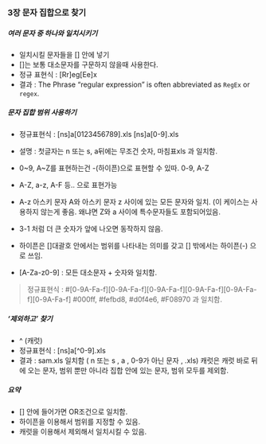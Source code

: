 ### 3장 문자 집합으로 찾기


##### 여러 문자 중 하나와 일치시키기
-  일치시킬 문자들을 [] 안에 넣기
- []는 보통 대소문자를 구문하지 않을때 사용한다.
- 정규 표현식 : [Rr]eg[Ee]x
- 결과 :
The Phrase “regular expression” is often abbreviated as `RegEx` or `regex`.

##### 문자 집합 범위 사용하기
- 정규표현식 : 
[ns]a[0123456789]\.xls
[ns]a[0-9]\.xls
- 설명 : 첫글자는 n 또는 s, a뒤에는 무조건 숫자, 마침표xls 과 일치함.


- 0~9, A~Z를 표현하는건 -(하이픈)으로 표현할 수 있따. 0-9, A-Z
- A-Z, a-z, A-F 등.. 으로 표현가능
- A-z  아스키 문자 A와 아스키 문자 z 사이에 있는 모든 문자와 일치. (이 케이스는 사용하지 않는게 좋음. 왜냐면 Z와 a 사이에 특수문자들도 포함되어있음.
- 3-1 처럼 더 큰 숫자가 앞에 나오면 동작하지 않음.
- 하이픈은 []대괄호 안에서는 범위를 나타내는 의미를 갖고 [] 밖에서는 하이픈(-) 으로 쓰임. 
- [A-Za-z0-9] : 모든 대소문자 + 숫자와 일치함.

> 정규표현식 : #[0-9A-Fa-f][0-9A-Fa-f][0-9A-Fa-f][0-9A-Fa-f][0-9A-Fa-f][0-9A-Fa-f]
#000ff, #fefbd8, #d0f4e6, #F08970 과 일치함.

##### ‘제외하고’ 찾기
- ^ (캐럿) 
- 정규표현식 : [ns]a[^0-9].xls
- 결과 : sam.xls 일치함 ( n 또는 s , a , 0-9가 아닌 문자 , .xls)
캐럿은 캐럿 바로 뒤에 오는 문자, 범위 뿐만 아니라 집합 안에 있는 문자, 범위 모두를 제외함.

##### 요약
- [] 안에 들어가면 OR조건으로 일치함.
-  하이픈을 이용해서 범위를 지정할 수 있음.
- 캐럿을 이용해서 제외해서 일치시킬 수 있음.
